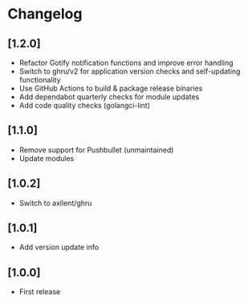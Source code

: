 # Changelog

## [1.2.0]

- Refactor Gotify notification functions and improve error handling
- Switch to ghru/v2 for application version checks and self-updating functionality
- Use GitHub Actions to build & package release binaries
- Add dependabot quarterly checks for module updates
- Add code quality checks (golangci-lint)

## [1.1.0]

- Remove support for Pushbullet (unmaintained)
- Update modules

## [1.0.2]

- Switch to axllent/ghru

## [1.0.1]

- Add version update info

## [1.0.0]

- First release
